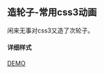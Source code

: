 ## 造轮子-常用css3动画  
闲来无事对css3又造了次轮子。
#### 详细样式  
[DEMO](https://careycui.github.io/web-utils/demo/pageslide/ani.html)